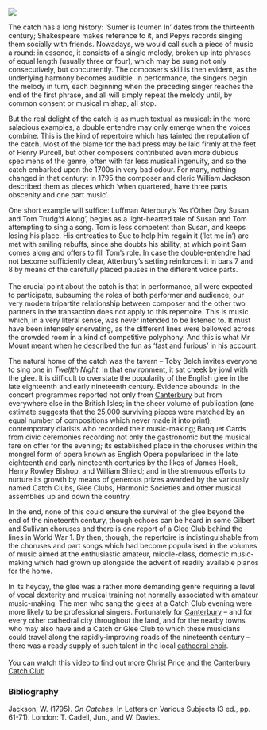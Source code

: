 <a href="https://juncture-digital.org"><img src="https://juncture-digital.org/images/ve-button.png"></a>
<param ve-config title="The Catch" author="Dr Chris Price" layout="vtl" banner="/images/banners/19c.jpg">

<param ve-entity eid="Q29303" aliases="Canterbury">

The catch has a long history: ‘Sumer is Icumen In’ dates from the thirteenth century; Shakespeare makes reference to it, and Pepys records singing them socially with friends. Nowadays, we would call such a piece of music a round: in essence, it consists of a single melody, broken up into phrases of equal length (usually three or four), which may be sung not only consecutively, but concurrently. The composer’s skill is then evident, as the underlying harmony becomes audible. In performance, the singers begin the melody in turn, each beginning when the preceding singer reaches the end of the first phrase, and all will simply repeat the melody until, by common consent or musical mishap, all stop. 
<param ve-image url="https://upload.wikimedia.org/wikipedia/commons/4/4a/Sumerisicumenharleyms.jpg" label="Sumerisicumenharleyms" attribution="MS Harley 978, f. 11v, Unknown author, Public domain, via Wikimedia Commons">

But the real delight of the catch is as much textual as musical: in the more salacious examples, a double entendre may only emerge when the voices combine. This is the kind of repertoire which has tainted the reputation of the catch. Most of the blame for the bad press may be laid firmly at the feet of Henry Purcell, but other composers contributed even more dubious specimens of the genre, often with far less musical ingenuity, and so the catch embarked upon the 1700s in very bad odour. For many, nothing changed in that century: in 1795 the composer and cleric William Jackson described them as pieces which ‘when quartered, have three parts obscenity and one part music’.  
<param ve-image url="https://upload.wikimedia.org/wikipedia/commons/a/a9/Henry_Purcell.png" label="Henry Purcell" attribution="John Closterman, CC0, via Wikimedia Commons">

One short example will suffice: Luffman Atterbury’s ‘As t’Other Day Susan and Tom Trudg’d Along’, begins as a light-hearted tale of Susan and Tom attempting to sing a song. Tom is less competent than Susan, and keeps losing his place. His entreaties to Sue to help him regain it (‘let me in’) are met with smiling rebuffs, since she doubts his ability, at which point Sam comes along and offers to fill Tom’s role. In case the double-entendre had not become sufficiently clear, Atterbury’s setting reinforces it in bars 7 and 8 by means of the carefully placed pauses in the different voice parts.
<br><br>
The crucial point about the catch is that in performance, all were expected to participate, subsuming the roles of both performer and audience; our very modern tripartite relationship between composer and the other two partners in the transaction does not apply to this repertoire. This is music which, in a very literal sense, was never intended to be listened to. It must have been intensely enervating, as the different lines were bellowed across the crowded room in a kind of competitive polyphony. And this is what Mr Mount meant when he described the fun as ‘fast and furious’ in his account.
<param ve-image url="https://upload.wikimedia.org/wikipedia/commons/6/62/A_Catch._Une_Chansonnette_%28BM_1935%2C0522.1.76%29.jpg" label="A Catch: Une chansonette" attribution="After: Robert Dighton. ©The Trustees of the British Museum" license="CC BY-NC-SA 4.0">

The natural home of the catch was the tavern – Toby Belch invites everyone to sing one in _Twelfth Night_. In that environment, it sat cheek by jowl with the glee.
It is difficult to overstate the popularity of the English glee in the late eighteenth and early nineteenth century. Evidence abounds: in the concert programmes reported not only from [Canterbury](/music/19c-music-canterbury) but from everywhere else in the British Isles; in the sheer volume of publication (one estimate suggests that the 25,000 surviving pieces were matched by an equal number of compositions which never made it into print); contemporary diarists who recorded their music-making; Banquet Cards from civic ceremonies recording not only the gastronomic but the musical fare on offer for the evening; its established place in the choruses within the mongrel form of opera known as English Opera popularised in the late eighteenth and early nineteenth centuries by the likes of James Hook, Henry Rowley Bishop, and William Shield; and in the strenuous efforts to nurture its growth by means of generous prizes awarded by the variously named Catch Clubs, Glee Clubs, Harmonic Societies and other musical assemblies up and down the country. 
<param ve-image url="https://upload.wikimedia.org/wikipedia/commons/5/50/Peltro_William_Tomkins_-_Sir_Andrew_Aguecheek%2C_Sir_Toby_Belch_and_the_Clown_-_%22Twelfth_Night%22%2C_Act_II%2C_Scene_III_-_B1976.1.205_-_Yale_Center_for_British_Art.jpg" label="Twelfth Night" attribution="Peltro William Tomkins, CC0, via Wikimedia Commons">

In the end, none of this could ensure the survival of the glee beyond the end of the nineteenth century, though echoes can be heard in some Gilbert and Sullivan choruses and there is one report of a Glee Club behind the lines in World War 1. By then, though, the repertoire is indistinguishable from the choruses and part songs which had become popularised in the volumes of music aimed at the enthusiastic amateur, middle-class, domestic music-making which had grown up alongside the advent of readily available pianos for the home.

In its heyday, the glee was a rather more demanding genre requiring a level of vocal dexterity and musical training not normally associated with amateur music-making. The men who sang the glees at a Catch Club evening were more likely to be professional singers. Fortunately for [Canterbury](/music/19c-music-canterbury) – and for every other cathedral city throughout the land, and for the nearby towns who may also have and a Catch or Glee Club to which these musicians could travel along the rapidly-improving roads of the nineteenth century – there was a ready supply of such talent in the local [cathedral choir](/music/19c-cathedral-singing). 
<br><br>
You can watch this video to find out more [Christ Price and the Canterbury Catch Club](https://youtu.be/dbKAb18w72c)
<param ve-image url="https://stor.artstor.org/stor/fe4a9962-d0fd-4116-9f01-a05b7425fbfa" label="Canterbury Cathedral, from A Walk In and About the City of Canterbury" attribution="by William Gostling, 1825. no known copyright restrictions.">

### Bibliography

Jackson, W. (1795). _On Catches_. In Letters on Various Subjects (3 ed., pp. 61-71). London: T. Cadell, Jun., and W. Davies.  
